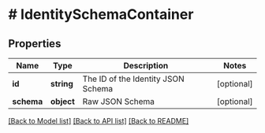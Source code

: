 # # IdentitySchemaContainer

## Properties

Name | Type | Description | Notes
------------ | ------------- | ------------- | -------------
**id** | **string** | The ID of the Identity JSON Schema | [optional]
**schema** | **object** | Raw JSON Schema | [optional]

[[Back to Model list]](../../README.md#models) [[Back to API list]](../../README.md#endpoints) [[Back to README]](../../README.md)
